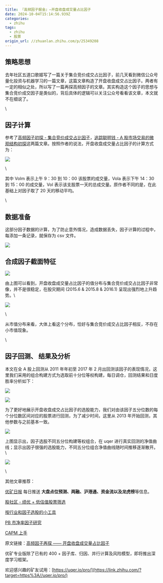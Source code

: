 ```yaml
---
title: 『高频因子掘金』—开盘收盘成交量占比因子
date: 2024-10-04T15:14:56.939Z
categories:
  - zhihu
tags:
  - zhihu
  - 股票
origin_url: //zhuanlan.zhihu.com/p/25349208
---
```

## **策略思想**

去年社区五道口歌姬写了一篇关于集合竞价成交占比因子，前几天看到微信公众号量化投资与机器学习的一篇文章，这篇文章构造了开盘收盘成交占比因子。两者有一定的相似之处，所以写了一篇再探高频因子的文章。其实构造这个因子的思想与集合竞价成交因子是类似的，背后具体的逻辑可以关注公众号看看该文章，本文就不在细说了。

\


## **因子计算**

参考了[高频因子初探 - 集合竞价成交占比因子](https://link.zhihu.com/?target=https%3A//uqer.io/community/share/58131804228e5b43f45c2104)，[追踪聪明钱 - A 股市场交易的微观结构初探](https://link.zhihu.com/?target=https%3A//uqer.io/community/share/578f04e0228e5b3b9b5f1ab7)这两篇文章。按照作者的说法，开盘收盘成交量占比因子的计算方式为：

![](https://picx.zhimg.com/v2-4b344ff447172ef9104b185cacd58ea7_b.png)

\


其中 Volm 表示上午 9：30 到 10：00 该股票的成交量，Vola 表示下午 14：30 到 15：00 的成交量，Vol 表示该支股票一天的总成交量。原作者不同的是，在此基础上对因子取了 20 天的移动平均。

\


## **数据准备**

这部分因子数据的计算，为了防止意外情况，造成数据丢失，因子计算的过程中，每添加一条记录，就保存为 csv 文件。

![](https://pic4.zhimg.com/v2-a74511b359d962c89e899a6ea28c945f_b.png)

## **合成因子截面特征**

![](https://pic1.zhimg.com/v2-be944dc45ebfe8f44012b57ed091bb34_b.png)

由上图可以看到，开盘收盘成交量占比因子的值分布与集合竞价成交占比因子非常像，并不是很稳定，在股灾期间 (2015.6 & 2015.8 & 2016.1) 呈现出强烈地上升趋势。\


![](https://pica.zhimg.com/v2-66f4e61a965a6b466c926bc6d682c4a6_b.png)

\


从市值分布来看，大体上看这个分布，恰好与集合竞价成交占比因子相反，不存在小市值现象。

\


## &#x20;**因子回测、** **结果及分析**

本文在全 A 股上回测从 2011 年年初至 2017 年 2 月出回测该因子的表现情况，这里我们采用的组合构建方式为选取前十分位等权构建，每日调仓，回测结果和日度胜率分析如下：

![](https://picx.zhimg.com/v2-0b16cbf67906cf2f410e21bb490d1159_b.png)

![](https://pic3.zhimg.com/v2-8f201fa52af57e453ead13bf9870475a_b.png)

为了更好地展示开盘收盘成交占比因子的选股能力，我们对由该因子五分位数的每个分位数区间对应的股票进行回测，为了减少时间，这里从 2013 年开始回测，其他参数与之前基本一致。

![](https://pic4.zhimg.com/v2-820a802942d7010e77adb6fa33b25ec9_b.png)

上图显示出，因子选股不同五分位构建等权组合，在 uqer 进行真实回测的净值曲线；显示出因子很强的选股能力，不同五分位组合净值曲线随时间推移逐渐散开。\


![](https://picx.zhimg.com/v2-33f45a7930f79a4cb64bd9a0d4efa1b1_b.png)

\


其他文章推荐：

[优矿日报](https://link.zhihu.com/?target=https%3A//uqer.io/community/share/58aa6191c990c30056b94846) 每日推送 **大盘点位预测、两融、沪港通、资金流以及龙虎榜**等信息。

[股社区 - 绩优 + 低估值股票筛选](https://link.zhihu.com/?target=https%3A//uqer.io/community/share/58a3ef0e94cad30056110286)

[按行业和因子选股的小工具](https://link.zhihu.com/?target=https%3A//uqer.io/community/share/58aaba1df1973300517ae041)

[PB 市净率因子研究](https://link.zhihu.com/?target=https%3A//uqer.io/community/share/58aafdc3c990c30054b9470a)

[CAPM 上手](https://link.zhihu.com/?target=https%3A//uqer.io/community/share/58a7ce25c990c30059b946da)

原文链接：[高频因子再探 —— 开盘收盘成交量占比因子](https://link.zhihu.com/?target=https%3A//uqer.io/community/share/589d9a35c1e3cc00537fd197)

优矿专业版除了已有的 400 + 因子库、归因、并行计算及风险模型，即将推出深度学习框架。

欢迎感兴趣的矿友试用：[https://uqer.io/pro/](https://link.zhihu.com/?target=https%3A//uqer.io/pro/)
